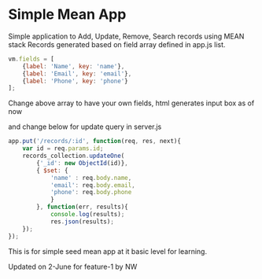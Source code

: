 # Simple Mean App
Simple application to Add, Update, Remove, Search records using MEAN stack
Records generated based on field array defined in app.js list.

```javascript
vm.fields = [
    {label: 'Name', key: 'name'},
    {label: 'Email', key: 'email'},
    {label: 'Phone', key: 'phone'}
];
```

Change above array to have your own fields, html generates input box as of now

and change below for update query in server.js

```javascript
app.put('/records/:id', function(req, res, next){
    var id = req.params.id;
    records_collection.updateOne(
        {'_id': new ObjectId(id)},
        { $set: {
            'name' : req.body.name,
            'email': req.body.email,
            'phone': req.body.phone
            }
        }, function(err, results){
            console.log(results);
            res.json(results);
    });
});
```

This is for simple seed mean app at it basic level for learning.

Updated on 2-June for feature-1 by NW
